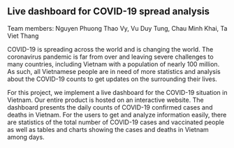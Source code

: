 ## Live dashboard for COVID-19 spread analysis


Team members: Nguyen Phuong Thao Vy, Vu Duy Tung, Chau Minh Khai, Ta Viet Thang
  
COVID-19 is spreading across the world and is changing the world. The coronavirus pandemic is far from over and leaving severe challenges to many countries, including Vietnam with a population of nearly 100 million. As such, all Vietnamese people are in need of more statistics and analysis about the COVID-19 counts to get updates on the surrounding their lives.
 
For this project, we implement a live dashboard for the COVID-19 situation in Vietnam. Our entire product is hosted on an interactive website. The dashboard presents the daily counts of COVID-19 confirmed cases and deaths in Vietnam. For the users to get and analyze information easily, there are statistics of the total number of COVID-19 cases and vaccinated people as well as tables and charts showing the cases and deaths in Vietnam among days.
